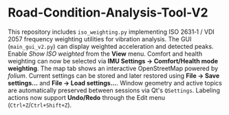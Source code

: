 # Road-Condition-Analysis-Tool-V2

This repository includes `iso_weighting.py` implementing ISO 2631‑1 / VDI 2057
frequency weighting utilities for vibration analysis. The GUI (`main_gui_v2.py`)
can display weighted acceleration and detected peaks. Enable *Show ISO weighted*
from the **View** menu. Comfort and health weighting can now be selected via
**IMU Settings → Comfort/Health mode weighting**. The map tab shows an
interactive OpenStreetMap powered by *folium*. Current settings can be stored
and later restored using **File → Save settings…** and **File → Load settings…**.
Window geometry and active topics are automatically preserved between sessions
via Qt's `QSettings`. Labeling actions now support **Undo/Redo** through the
Edit menu (`Ctrl+Z`/`Ctrl+Shift+Z`).
